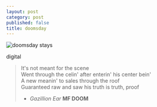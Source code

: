 ```yaml
---
layout: post
category: post
published: false
title: doomsday
---
```

![doomsday stays](/media/doomsday.jpeg)
<!--more-->
<span class='medium fr'>digital</span>  
  
  
  
>It's not meant for the scene  
>Went through the celin' after enterin' his center bein'  
>A new meanin' to sales through the roof  
>Guaranteed raw and saw his truth is truth, proof  
>  - *Gazillion Ear* **MF DOOM**
